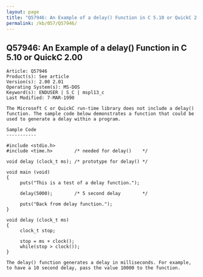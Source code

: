 ```yaml
---
layout: page
title: "Q57946: An Example of a delay() Function in C 5.10 or QuickC 2.00"
permalink: /kb/057/Q57946/
---
```


## Q57946: An Example of a delay() Function in C 5.10 or QuickC 2.00

	Article: Q57946
	Product(s): See article
	Version(s): 2.00 2.01
	Operating System(s): MS-DOS
	Keyword(s): ENDUSER | S_C | mspl13_c
	Last Modified: 7-MAR-1990
	
	The Microsoft C or QuickC run-time library does not include a delay()
	function. The sample code below demonstrates a function that could be
	used to generate a delay within a program.
	
	Sample Code
	-----------
	
	#include <stdio.h>
	#include <time.h>        /* needed for delay()    */
	
	void delay (clock_t ms); /* prototype for delay() */
	
	void main (void)
	{
	     puts("This is a test of a delay function.");
	
	     delay(5000);        /* 5 second delay        */
	
	     puts("Back from delay function.");
	}
	
	void delay (clock_t ms)
	{
	     clock_t stop;
	
	     stop = ms + clock();
	     while(stop > clock());
	}
	
	The delay() function generates a delay in milliseconds. For example,
	to have a 10 second delay, pass the value 10000 to the function.
